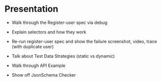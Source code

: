 # Presentation

- Walk through the Register-user spec via debug
- Explain selectors and how they work
- Re-run register-user spec and show the failure screenshot, video, trace (with duplicate user)
- Talk about Test Data Strategies (static vs dynamic)

- Walk through API Example
- Show off JsonSchema Checker
